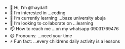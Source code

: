 - 👋 Hi, I’m @haydal1
- 👀 I’m interested in ...coding
- 🌱 I’m currently learning ...baze university abuja
- 💞️ I’m looking to collaborate on ...learning
- 📫 How to reach me ...on my whatsapp 09031769476
- 😄 Pronouns: ...need your time
- ⚡ Fun fact: ...every childrens daily activity is a lessons 

<!---
haydal1/haydal1 is a ✨ special ✨ repository because its `README.md` (this file) appears on your GitHub profile.
You can click the Preview link to take a look at your changes.
--->
